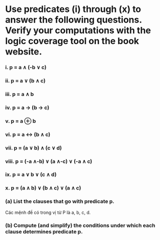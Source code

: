 # Use predicates (i) through (x) to answer the following questions. Verify your computations with the logic coverage tool on the book website.

### i. p = a ∧ (-b ∨ c)
### ii. p = a ∨ (b ∧ c)
### iii. p = a ∧ b
### iv. p = a → (b → c)
### v. p = a ⊕ b
### vi. p = a ↔ (b ∧ c)
### vii. p = (a ∨ b) ∧ (c ∨ d)
### viii. p = (-a ∧-b) ∨ (a ∧-c) ∨ (-a ∧ c)
### ix. p = a ∨ b ∨ (c ∧ d)
### x. p = (a ∧ b) ∨ (b ∧ c) ∨ (a ∧ c)

### (a) List the clauses that go with predicate p.
Các mệnh đề có trong vị từ P là a, b, c, d.
### (b) Compute (and simplify) the conditions under which each clause determines predicate p.
